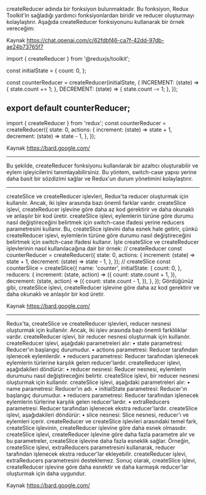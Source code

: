 createReducer adında bir fonksiyon bulunmaktadır. Bu fonksiyon, Redux Toolkit'in sağladığı yardımcı fonksiyonlardan biridir ve reducer oluşturmayı kolaylaştırır. Aşağıda createReducer fonksiyonunu kullanarak bir örnek vereceğim:

Kaynak <https://chat.openai.com/c/62fdbf46-ca7f-42dd-97db-ae24b73765f7> 

import { createReducer } from '@reduxjs/toolkit';

const initialState = {
  count: 0,
};

const counterReducer = createReducer(initialState, {
  INCREMENT: (state) => {
    state.count += 1;
  },
  DECREMENT: (state) => {
    state.count -= 1;
  },
});

export default counterReducer;
---------------------------------------------------
import { createReducer } from 'redux'; const counterReducer = createReducer({
 state: 0, 
actions: {
 increment: (state) => state + 1, 
decrement: (state) => state - 1, },
 });

Kaynak <https://bard.google.com/> 


---------------------------------------------------
Bu şekilde, createReducer fonksiyonu kullanılarak bir azaltıcı oluşturabilir ve eylem işleyicilerini tanımlayabilirsiniz. Bu yöntem, switch-case yapısı yerine daha basit bir sözdizimi sağlar ve Redux'un durum yönetimini kolaylaştırır.

---------------------------------------------------------------------------------------------------------------------------------------------------------

createSlice ve createReducer işlevleri, Redux'ta reducer oluşturmak için kullanılır. Ancak, iki işlev arasında bazı önemli farklar vardır.
createSlice işlevi, createReducer işlevine göre daha az kod gerektirir ve daha okunaklı ve anlaşılır bir kod üretir. createSlice işlevi, eylemlerin türüne göre durumu nasıl değiştireceğini belirtmek için switch-case ifadesi yerine reducers parametresini kullanır. Bu, createSlice işlevini daha esnek hale getirir, çünkü createReducer işlevi, eylemlerin türüne göre durumu nasıl değiştireceğini belirtmek için switch-case ifadesi kullanır.
İşte createSlice ve createReducer işlevlerinin nasıl kullanılacağına dair bir örnek:
// createReducer
const counterReducer = createReducer({
  state: 0,
  actions: {
    increment: (state) => state + 1,
    decrement: (state) => state - 1,
  },
});
// createSlice
const counterSlice = createSlice({
  name: 'counter',
  initialState: {
    count: 0,
  },
  reducers: {
    increment: (state, action) => ({
      count: state.count + 1,
    }),
    decrement: (state, action) => ({
      count: state.count - 1,
    }),
  },
});
Gördüğünüz gibi, createSlice işlevi, createReducer işlevine göre daha az kod gerektirir ve daha okunaklı ve anlaşılır bir kod üretir.

Kaynak <https://bard.google.com/> 

---------------------------------------------------------------------------------------------------------------------------------------------------------

Redux'ta, createSlice ve createReducer işlevleri, reducer nesnesi oluşturmak için kullanılır. Ancak, iki işlev arasında bazı önemli farklılıklar vardır.
createReducer işlevi, bir reducer nesnesi oluşturmak için kullanılır. createReducer işlevi, aşağıdaki parametreleri alır:
• state parametresi: Reducer'ın başlangıç durumudur.
• actions parametresi: Reducer tarafından işlenecek eylemlerdir.
• reducers parametresi: Reducer tarafından işlenecek eylemlerin türlerine karşılık gelen reducer'lardır.
createReducer işlevi, aşağıdakileri döndürür:
• reducer nesnesi: Reducer nesnesi, eylemlerin durumunu nasıl değiştireceğini belirtir.
createSlice işlevi, bir reducer nesnesi oluşturmak için kullanılır. createSlice işlevi, aşağıdaki parametreleri alır:
• name parametresi: Reducer'ın adı.
• initialState parametresi: Reducer'ın başlangıç durumudur.
• reducers parametresi: Reducer tarafından işlenecek eylemlerin türlerine karşılık gelen reducer'lardır.
• extraReducers parametresi: Reducer tarafından işlenecek ekstra reducer'lardır.
createSlice işlevi, aşağıdakileri döndürür:
• slice nesnesi: Slice nesnesi, reducer'ı ve eylemleri içerir.
createReducer ve createSlice işlevleri arasındaki temel fark, createSlice işlevinin, createReducer işlevine göre daha esnek olmasıdır. createSlice işlevi, createReducer işlevine göre daha fazla parametre alır ve bu parametreler, createSlice işlevine daha fazla esneklik sağlar.
Örneğin, createSlice işlevi, extraReducers parametresini kullanarak, reducer tarafından işlenecek ekstra reducer'lar ekleyebilir. createReducer işlevi, extraReducers parametresini desteklemez.
Sonuç olarak, createSlice işlevi, createReducer işlevine göre daha esnektir ve daha karmaşık reducer'lar oluşturmak için daha uygundur.

Kaynak <https://bard.google.com/> 


